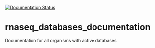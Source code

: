 [![Documentation Status](https://readthedocs.org/projects/rnaseq-databases-documentation/badge/?version=latest)](https://rnaseq-databases-documentation.readthedocs.io/en/latest/?badge=latest)

# rnaseq_databases_documentation
Documentation for all organisms with active databases
